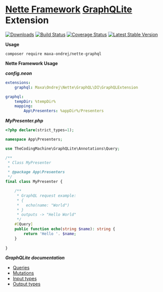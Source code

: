 # [**Nette Framework**](https://github.com/nette/nette) [**GraphQLite**](https://github.com/thecodingmachine/graphqlite) Extension
[![Downloads](https://img.shields.io/packagist/dt/maxa-ondrej/nette-graphqlite.svg?style=flat-square)](https://packagist.org/packages/maxa-ondrej)
[![Build Status](https://img.shields.io/travis/maxa-ondrej/nette-graphqlite.svg?style=flat-square)](https://travis-ci.org/maxa-ondrej)
[![Coverage Status](https://img.shields.io/coveralls/github/maxa-ondrej/coding-standard.svg?style=flat-square)](https://coveralls.io/github/maxa-ondrej)
[![Latest Stable Version](https://img.shields.io/github/release/maxa-ondrej/nette-graphqlite.svg?style=flat-square)](https://github.com/maxa-ondrej/releases)

**Usage**
```
composer require maxa-ondrej/nette-graphql
```

**Nette Framework Usage**

***config.neon***
```yml
extensions:
    graphql: Maxa\Ondrej\Nette\GraphQL\DI\GraphQLExtension

graphql:
    tempDir: %tempDir%
    mapping:
        App\Presenters: %appDir%/Presenters
```

***MyPresenter.php***

```php
<?php declare(strict_types=1);

namespace App\Presenters;

use TheCodingMachine\GraphQLite\Annotations\Query;

/**
 * Class MyPresenter
 *
 * @package App\Presenters
 */
final class MyPresenter {

    /**
     * GraphQL request example:
     * {
     *   echo(name: "World")
     * }
     * outputs -> "Hello World" 
     */
    #[Query]
    public function echo(string $name): string {
        return 'Hello '. $name;    
    }
    
}
```

***GraphQLite documentation***
- [Queries](https://graphqlite.thecodingmachine.io/docs/queries)
- [Mutations](https://graphqlite.thecodingmachine.io/docs/mutations)
- [Input types](https://graphqlite.thecodingmachine.io/docs/input-types)
- [Output types](https://graphqlite.thecodingmachine.io/docs/type_mapping)
